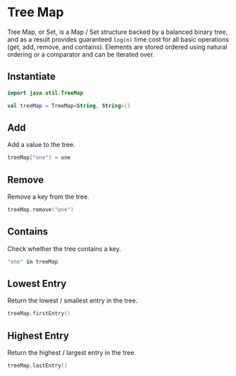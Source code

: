 # Tree Map

Tree Map, or Set, is a Map / Set structure backed by a balanced binary tree, and as a result
provides guaranteed `log(n)` time cost for all basic operations (get, add, remove, and contains).
Elements are stored ordered using natural ordering or a comparator and can be iterated over.

## Instantiate

```kotlin
import java.util.TreeMap

val treeMap = TreeMap<String, String>()
```

## Add

Add a value to the tree.

```kotlin
treeMap["one"] = one
```

## Remove

Remove a key from the tree.

```kotlin
treeMap.remove("one")
```

## Contains

Check whether the tree contains a key.

```kotlin
"one" in treeMap
```

## Lowest Entry

Return the lowest / smallest entry in the tree.

```kotlin
treeMap.firstEntry()
```

## Highest Entry

Return the highest / largest entry in the tree.

```kotlin
treeMap.lastEntry()
```
